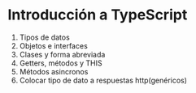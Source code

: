 # Introducción a TypeScript

1. Tipos de datos
2. Objetos e interfaces
3. Clases y forma abreviada
4. Getters, métodos y THIS
5. Métodos asincronos
6. Colocar tipo de dato a respuestas http(genéricos)
